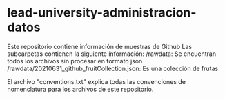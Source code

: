 # lead-university-administracion-datos

Este repositorio contiene información de muestras de Github
Las subcarpetas contienen la siguiente información: 
/rawdata: Se encuentran todos los archivos sin procesar en formato json
/rawdata/20210631_github_fruitCollection.json: Es una colección de frutas

El archivo "conventions.txt" explica todas las convenciones de nomenclatura para los archivos de este repositorio.